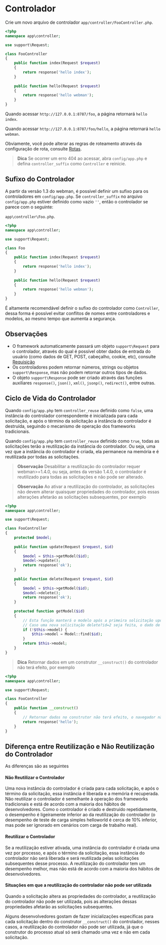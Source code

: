 # Controlador

Crie um novo arquivo de controlador `app/controller/FooController.php`.

```php
<?php
namespace app\controller;

use support\Request;

class FooController
{
    public function index(Request $request)
    {
        return response('hello index');
    }
    
    public function hello(Request $request)
    {
        return response('hello webman');
    }
}
```

Quando acessar `http://127.0.0.1:8787/foo`, a página retornará `hello index`.

Quando acessar `http://127.0.0.1:8787/foo/hello`, a página retornará `hello webman`.

Obviamente, você pode alterar as regras de roteamento através da configuração de rota, consulte [Rotas](route.md).

> **Dica**
> Se ocorrer um erro 404 ao acessar, abra `config/app.php` e defina `controller_suffix` como `Controller` e reinicie.

## Sufixo do Controlador

A partir da versão 1.3 do webman, é possível definir um sufixo para os controladores em `config/app.php`. Se `controller_suffix` no arquivo `config/app.php` estiver definido como vazio `''`, então o controlador se parece com o seguinte:

`app\controller\Foo.php`.

```php
<?php
namespace app\controller;

use support\Request;

class Foo
{
    public function index(Request $request)
    {
        return response('hello index');
    }
    
    public function hello(Request $request)
    {
        return response('hello webman');
    }
}
```

É altamente recomendável definir o sufixo do controlador como `Controller`, dessa forma é possível evitar conflitos de nomes entre controladores e modelos, ao mesmo tempo que aumenta a segurança.

## Observações
 - O framework automaticamente passará um objeto `support\Request` para o controlador, através do qual é possível obter dados de entrada do usuário (como dados de GET, POST, cabeçalho, cookie, etc), consulte [Requisição](request.md)
 - Os controladores podem retornar números, strings ou objetos `support\Response`, mas não podem retornar outros tipos de dados.
 - O objeto `support\Response` pode ser criado através das funções auxiliares `response()`, `json()`, `xml()`, `jsonp()`, `redirect()`, entre outras.

## Ciclo de Vida do Controlador

Quando `config/app.php` tem `controller_reuse` definido como `false`, uma instância do controlador correspondente é inicializada para cada solicitação, e após o término da solicitação a instância do controlador é destruída, seguindo o mecanismo de operação dos frameworks tradicionais.

Quando `config/app.php` tem `controller_reuse` definido como `true`, todas as solicitações terão a reutilização da instância do controlador. Ou seja, uma vez que a instância do controlador é criada, ela permanece na memória e é reutilizada por todas as solicitações.

> **Observação**
> Desabilitar a reutilização do controlador requer webman>=1.4.0, ou seja, antes da versão 1.4.0, o controlador é reutilizado para todas as solicitações e não pode ser alterado.

> **Observação**
> Ao ativar a reutilização do controlador, as solicitações não devem alterar quaisquer propriedades do controlador, pois essas alterações afetarão as solicitações subsequentes, por exemplo

```php
<?php
namespace app\controller;

use support\Request;

class FooController
{
    protected $model;
    
    public function update(Request $request, $id)
    {
        $model = $this->getModel($id);
        $model->update();
        return response('ok');
    }
    
    public function delete(Request $request, $id)
    {
        $model = $this->getModel($id);
        $model->delete();
        return response('ok');
    }
    
    protected function getModel($id)
    {
        // Esta função manterá o modelo após a primeira solicitação update?id=1
        // Caso uma nova solicitação delete?id=2 seja feita, o dado de id=1 será excluído
        if (!$this->model) {
            $this->model = Model::find($id);
        }
        return $this->model;
    }
}
```

> **Dica**
> Retornar dados em um construtor `__construct()` do controlador não terá efeito, por exemplo

```php
<?php
namespace app\controller;

use support\Request;

class FooController
{
    public function __construct()
    {
        // Retornar dados no construtor não terá efeito, o navegador não receberá essa resposta
        return response('hello'); 
    }
}
```

## Diferença entre Reutilização e Não Reutilização do Controlador
As diferenças são as seguintes

#### Não Reutilizar o Controlador
Uma nova instância do controlador é criada para cada solicitação, e após o término da solicitação, essa instância é liberada e a memória é recuperada. Não reutilizar o controlador é semelhante à operação dos frameworks tradicionais e está de acordo com a maioria dos hábitos de desenvolvedores. Como o controlador é criado e destruído repetidamente, o desempenho é ligeiramente inferior ao da reutilização do controlador (o desempenho de teste de carga simples helloworld é cerca de 10% inferior, mas pode ser ignorado em cenários com carga de trabalho real).

#### Reutilizar o Controlador
Se a reutilização estiver ativada, uma instância do controlador é criada uma vez por processo, e após o término da solicitação, essa instância do controlador não será liberada e será reutilizada pelas solicitações subsequentes desse processo. A reutilização do controlador tem um desempenho melhor, mas não está de acordo com a maioria dos hábitos de desenvolvedores.

#### Situações em que a reutilização do controlador não pode ser utilizada

Quando a solicitação altera as propriedades do controlador, a reutilização do controlador não pode ser utilizada, pois as alterações dessas propriedades afetarão as solicitações subsequentes.

Alguns desenvolvedores gostam de fazer inicializações específicas para cada solicitação dentro do construtor `__construct()` do controlador, nesses casos, a reutilização do controlador não pode ser utilizada, já que o construtor do processo atual só será chamado uma vez e não em cada solicitação.
